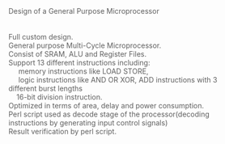 <blockquote style="margin: 0 0 0 40px; border: none; padding: 0px;">
	Design of a General Purpose Microprocessor<br />
	<br />
	<br />
	Full custom design.&nbsp;<br />
	General purpose Multi-Cycle Microprocessor.&nbsp;<br />
	Consist of SRAM, ALU and Register Files.&nbsp;<br />
	Support 13 different instructions including:&nbsp;<br />
	&nbsp; &nbsp; &nbsp;memory instructions like LOAD STORE,&nbsp;<br />
	&nbsp; &nbsp; &nbsp;logic instructions like AND OR XOR, ADD instructions with 3 different burst lengths<br />
	&nbsp; &nbsp; 16-bit division instruction. &nbsp;<br />
	Optimized in terms of area, delay and power consumption. &nbsp;<br />
	Perl script used as decode stage of the processor(decoding instructions by generating input control signals)<br />
	Result verification by perl script.<br />
	
</blockquote>
